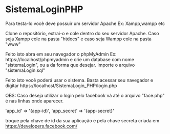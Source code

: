 # SistemaLoginPHP

Para testa-lo você deve possuir um servidor Apache Ex: Xampp,wampp etc

Clone o repositório, extrai-o e cole dentro do seu servidor Apache. Caso seja Xampp cole na pasta "htdocs" e caso seja Wampp cole na pasta "www"

Feito isto abra em seu navegador o phpMyAdmin Ex: https://localhost/phpmyadmin e crie um database com nome "sistemaLogin", ou a da forma que desejar. Importe o arquivo "sistemaLogin.sql"

Feito isto você poderá usar o sistema. Basta acessar seu navegador e digitar https://localhost/SistemaLogin_PHP/login.php

OBS: Caso deseja utilizar o login pelo facebook vá até o arquivo "face.php" é nas linhas onde aparecer.

'app_id' => '{app-id}', 'app_secret' => '{app-secret}'

troque pela chave de id da sua aplicação e pela chave secreta criada em https://developers.facebook.com/

